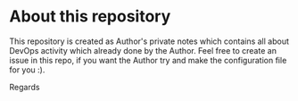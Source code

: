 # About this repository
This repository is created as Author's private notes which contains all about DevOps activity which already done by the Author.
Feel free to create an issue in this repo, if you want the Author try and make the configuration file for you :).

Regards